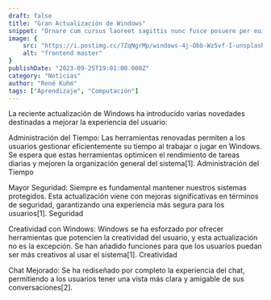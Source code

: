 ```yaml
---
draft: false
title: "Gran Actualización de Windows"
snippet: "Ornare cum cursus laoreet sagittis nunc fusce posuere per euismod dis vehicula a, semper fames lacus maecenas dictumst pulvinar neque enim non potenti. Torquent hac sociosqu eleifend potenti."
image: {
    src: "https://i.postimg.cc/7ZqNgrMp/windows-4j-Obb-Wz5vf-I-unsplash.jpg",
    alt: "frontend master"
}
publishDate: "2023-09-25T19:01:00.000Z"
category: "Noticias"
author: "René Kuhm"
tags: ["Aprendizaje", "Computación"]
---
```

La reciente actualización de Windows ha introducido varias novedades destinadas a mejorar la experiencia del usuario:

Administración del Tiempo: Las herramientas renovadas permiten a los usuarios gestionar eficientemente su tiempo al trabajar o jugar en Windows. Se espera que estas herramientas optimicen el rendimiento de tareas diarias y mejoren la organización general del sistema[1].
Administración del Tiempo

Mayor Seguridad: Siempre es fundamental mantener nuestros sistemas protegidos. Esta actualización viene con mejoras significativas en términos de seguridad, garantizando una experiencia más segura para los usuarios[1].
Seguridad

Creatividad con Windows: Windows se ha esforzado por ofrecer herramientas que potencien la creatividad del usuario, y esta actualización no es la excepción. Se han añadido funciones para que los usuarios puedan ser más creativos al usar el sistema[1].
Creatividad

Chat Mejorado: Se ha rediseñado por completo la experiencia del chat, permitiendo a los usuarios tener una vista más clara y amigable de sus conversaciones[2].
